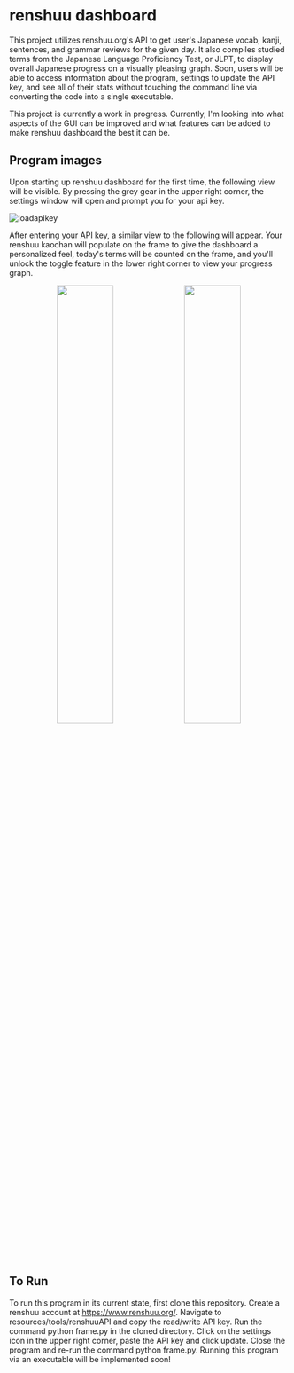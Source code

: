 ﻿# renshuu dashboard

This project utilizes renshuu.org's API to get user's Japanese vocab, kanji, sentences, and grammar reviews for the given day. It also compiles studied terms from the Japanese Language Proficiency Test, or JLPT, to display overall Japanese progress on a visually pleasing graph. Soon, users will be able to access information about the program, settings to update the API key, and see all of their stats without touching the command line via converting the code into a single executable.

This project is currently a work in progress. Currently, I'm looking into what aspects of the GUI can be improved and what features can be added to make renshuu dashboard the best it can be.

## Program images

Upon starting up renshuu dashboard for the first time, the following view will be visible. By pressing the grey gear in the upper right corner, the settings window will open and prompt you for your api key.

![loadapikey](https://github.com/user-attachments/assets/f398919c-ee03-420a-a671-d08c63b561d6)

After entering your API key, a similar view to the following will appear. Your renshuu kaochan will populate on the frame to give the dashboard a personalized feel, today's terms will be counted on the frame, and you'll unlock the toggle feature in the lower right corner to view your progress graph.

<p align="center">
  <img src="https://github.com/user-attachments/assets/ba537e2e-68c9-4ff6-a0d5-c4e97266f8d8" width="45%" />
  <img src="https://github.com/user-attachments/assets/8a887fa5-32e9-4053-93a2-96e063e38a20" width="45%" /> 
</p>



## To Run

To run this program in its current state, first clone this repository. Create a renshuu account at https://www.renshuu.org/. Navigate to resources/tools/renshuuAPI and copy the read/write API key. Run the command python frame.py in the cloned directory. Click on the settings icon in the upper right corner, paste the API key and click update. Close the program and re-run the command python frame.py. Running this program via an executable will be implemented soon!
